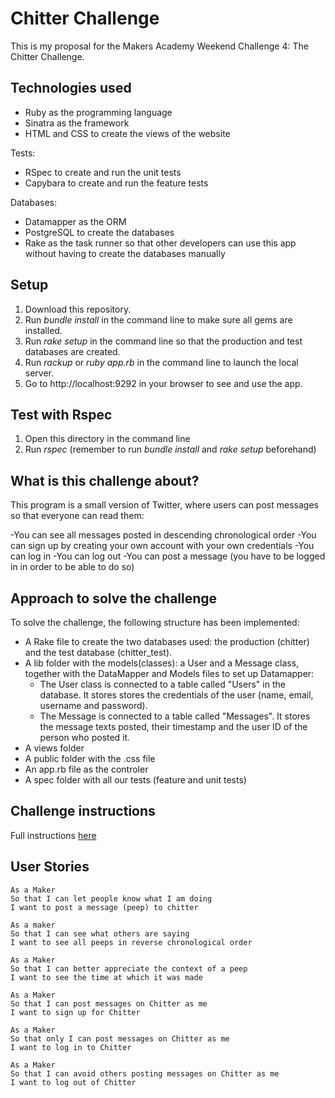 Chitter Challenge
=================

This is my proposal for the Makers Academy Weekend Challenge 4: The Chitter Challenge.

Technologies used
----
- Ruby as the programming language
- Sinatra as the framework
- HTML and CSS to create the views of the website

Tests:
- RSpec to create and run the unit tests
- Capybara to create and run the feature tests

Databases:
- Datamapper as the ORM
- PostgreSQL to create the databases
- Rake as the task runner so that other developers can use this app without having to create the databases manually

Setup
----
1. Download this repository.
2. Run _bundle install_ in the command line to make sure all gems are installed.
3. Run _rake setup_ in the command line so that the production and test databases are created.
4. Run _rackup_ or _ruby app.rb_ in the command line to launch the local server.
5. Go to http://localhost:9292 in your browser to see and use the app.

Test with Rspec
-----
1. Open this directory in the command line
2. Run _rspec_ (remember to run _bundle install_ and _rake setup_ beforehand)

What is this challenge about?
----
This program is a small version of Twitter, where users can post messages so that everyone can read them:

-You can see all messages posted in descending chronological order
-You can sign up by creating your own account with your own credentials
-You can log in
-You can log out
-You can post a message (you have to be logged in in order to be able to do so)

Approach to solve the challenge
----
To solve the challenge, the following structure has been implemented:
- A Rake file to create the two databases used: the production (chitter) and the test database (chitter_test).
- A lib folder with the models(classes): a User and a Message class, together with the DataMapper and Models files to set up Datamapper:
    - The User class is connected to a table called "Users" in the database. It stores stores the credentials of the user (name, email, username and password).
    - The Message is connected to a table called "Messages". It stores the message texts posted, their timestamp and the user ID of the person who posted it.
- A views folder
- A public folder with the .css file
- An app.rb file as the controler
- A spec folder with all our tests (feature and unit tests)

Challenge instructions
-------

Full instructions [here](https://github.com/makersacademy/chitter-challenge)

User Stories
-------

```
As a Maker
So that I can let people know what I am doing  
I want to post a message (peep) to chitter

As a maker
So that I can see what others are saying  
I want to see all peeps in reverse chronological order

As a Maker
So that I can better appreciate the context of a peep
I want to see the time at which it was made

As a Maker
So that I can post messages on Chitter as me
I want to sign up for Chitter

As a Maker
So that only I can post messages on Chitter as me
I want to log in to Chitter

As a Maker
So that I can avoid others posting messages on Chitter as me
I want to log out of Chitter
```
